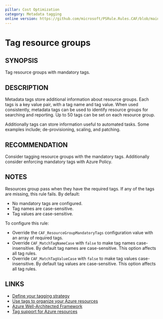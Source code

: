 ```yaml
---
pillar: Cost Optimization
category: Metadata tagging
online version: https://github.com/microsoft/PSRule.Rules.CAF/blob/main/docs/rules/en/CAF.Tag.ResourceGroup.md
---
```


# Tag resource groups

## SYNOPSIS

Tag resource groups with mandatory tags.

## DESCRIPTION

Metadata tags store additional information about resource groups.
Each tags is a key value pair, with a tag name and tag value.
When used consistently, metadata tags can be used to identify resource groups for searching and reporting.
Up to 50 tags can be set on each resource group.

Additionally tags can store information useful to automated tasks.
Some examples include; de-provisioning, scaling, and patching.

## RECOMMENDATION

Consider tagging resource groups with the mandatory tags.
Additionally consider enforcing mandatory tags with Azure Policy.

## NOTES

Resources group pass when they have the required tags.
If any of the tags are missing, this rule fails.
By default:

- No mandatory tags are configured.
- Tag names are case-sensitive.
- Tag values are case-sensitive.

To configure this rule:

- Override the `CAF_ResourceGroupMandatoryTags` configuration value with an array of required tags.
- Override `CAF_MatchTagNameCase` with `false` to make tag names case-insensitive.
By default tag names are case-sensitive.
This option affects all tag rules.
- Override `CAF_MatchTagValueCase` with `false` to make tag values case-insensitive.
By default tag values are case-sensitive.
This option affects all tag rules.

## LINKS

- [Define your tagging strategy](https://docs.microsoft.com/azure/cloud-adoption-framework/ready/azure-best-practices/resource-tagging)
- [Use tags to organize your Azure resources](https://docs.microsoft.com/azure/azure-resource-manager/management/tag-resources)
- [Azure Well-Architected Framework](https://docs.microsoft.com/azure/architecture/framework/cost/design-governance#enforce-resource-tagging)
- [Tag support for Azure resources](https://docs.microsoft.com/azure/azure-resource-manager/management/tag-support)
